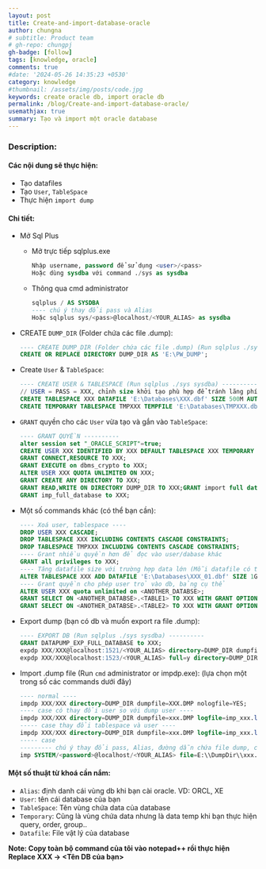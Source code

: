 ```yaml
---
layout: post
title: Create-and-import-database-oracle
author: chungna
# subtitle: Product team
# gh-repo: chungpj
gh-badge: [follow]
tags: [knowledge, oracle]
comments: true
#date: '2024-05-26 14:35:23 +0530'
category: knowledge
#thumbnail: /assets/img/posts/code.jpg
keywords: create oracle db, import oracle db
permalink: /blog/Create-and-import-database-oracle/
usemathjax: true
summary: Tạo và import một oracle database
---
```


### Description:

#### Các nội dung sẽ thực hiện:

- Tạo datafiles
- Tạo `User`, `TableSpace`
- Thực hiện `import dump`

#### Chi tiết:

- Mở Sql Plus
  - Mở trực tiếp sqlplus.exe
    ```sql
    Nhập username, password để sử dụng <user>/<pass>
    Hoặc dùng sysdba với command ./sys as sysdba
    ```
  - Thông qua cmd administrator
    ```sql
    sqlplus / AS SYSDBA
    ---- chú ý thay đổi pass và Alias
    Hoặc sqlplus sys/<pass>@localhost/<YOUR_ALIAS> as sysdba
    ```
- CREATE `DUMP_DIR` (Folder chứa các file .dump):
  ```sql
  ---- CREATE DUMP_DIR (Folder chứa các file .dump) (Run sqlplus ./sys sysdba) ----------
  CREATE OR REPLACE DIRECTORY DUMP_DIR AS 'E:\PW_DUMP';
  ```
- Create `User` & `TableSpace`:
  ```sql
  ---- CREATE USER & TABLESPACE (Run sqlplus ./sys sysdba) ----------
  // USER = PASS = XXX, chỉnh size khởi tạo phù hợp để tránh lãng phí ổ cứng
  CREATE TABLESPACE XXX DATAFILE 'E:\Databases\XXX.dbf' SIZE 500M AUTOEXTEND ON NEXT 50M;
  CREATE TEMPORARY TABLESPACE TMPXXX TEMPFILE 'E:\Databases\TMPXXX.dbf' SIZE 100M AUTOEXTEND ON NEXT 10M;
  ```
- `GRANT` quyền cho các `User` vừa tạo và gắn vào `TableSpace`:

  ```sql
  ---- GRANT QUYỀN ----------
  alter session set "_ORACLE_SCRIPT"=true;
  CREATE USER XXX IDENTIFIED BY XXX DEFAULT TABLESPACE XXX TEMPORARY TABLESPACE TMPXXX;
  GRANT CONNECT,RESOURCE TO XXX;
  GRANT EXECUTE on dbms_crypto to XXX;
  ALTER USER XXX QUOTA UNLIMITED ON XXX;
  GRANT CREATE ANY DIRECTORY TO XXX;
  GRANT READ,WRITE ON DIRECTORY DUMP_DIR TO XXX;GRANT import full database to XXX;
  GRANT imp_full_database to XXX;
  ```

- Một số commands khác (có thể bạn cần):

  ```sql
  ---- Xoá user, tablespace ----
  DROP USER XXX CASCADE;
  DROP TABLESPACE XXX INCLUDING CONTENTS CASCADE CONSTRAINTS;
  DROP TABLESPACE TMPXXX INCLUDING CONTENTS CASCADE CONSTRAINTS;
  ---- Grant nhiều quyền hơn để đọc vào user/dabase khác
  GRANT all privileges to XXX;
  ---- Tăng datafile size với trường hợp data lớn (Mỗi datafile có thể phình tối đa đến 60Gb): 1G = 1000M
  ALTER TABLESPACE XXX ADD DATAFILE 'E:\Databases\XXX_01.dbf' SIZE 1G AUTOEXTEND ON MAXSIZE UNLIMITED;
  ---- Grant quyền cho phép user trỏ vào db, bảng cụ thể
  ALTER USER XXX quota unlimited on <ANOTHER_DATABSE>;
  GRANT SELECT ON <ANOTHER_DATABSE>.<TABLE1> TO XXX WITH GRANT OPTION;
  GRANT SELECT ON <ANOTHER_DATABSE>.<TABLE2> TO XXX WITH GRANT OPTION;
  ```

- Export dump (bạn có db và muốn export ra file .dump):
  ```sql
  ---- EXPORT DB (Run sqlplus ./sys sysdba) ----------
  GRANT DATAPUMP_EXP_FULL_DATABASE to XXX;
  expdp XXX/XXX@localhost:1521/<YOUR_ALIAS> directory=DUMP_DIR dumpfile=exp_XXX.dmp;
  expdp XXX/XXX@localhost:1523/<YOUR_ALIAS> full=y directory=DUMP_DIR dumpfile=exp_xxx.dmp;
  ```
- Import .dump file (Run `cmd` administrator or impdp.exe): (lựa chọn một trong số các commands dưới đây)

  ```sql
  ---- normal ----
  impdp XXX/XXX directory=DUMP_DIR dumpfile=XXX.DMP nologfile=YES;
  ---- case có thay đổi user so với dump user ----
  impdp XXX/XXX directory=DUMP_DIR dumpfile=xxx.DMP logfile=imp_xxx.log FROMUSER=NXPWBU TOUSER=XXX
  ----- case thay đổi tablespace và user ----
  impdp XXX/XXX directory=DUMP_DIR dumpfile=xxx.DMP logfile=imp_xxx.log REMAP_TABLESPACE=<DUMP_TABLESPACE_NAME>:XXX REMAP_SCHEMA=<DUMP_USER>:XXX
  ----- case
  --------- chú ý thay đổi pass, Alias, đường dẫn chứa file dump, các tên bảng cần import
  imp SYSTEM/<password>@localhost/<YOUR_ALIAS> file=E:\\DumpDir\\xxx.dmp tables='<TABLE1>','<TABLE2>','<TABLE3>','<TABLEn>' FROMUSER=<DUMP_USER> TOUSER=XXX
  ```

#### Một số thuật từ khoá cần nắm:

- `Alias`: định danh cái vùng db khi bạn cài oracle. VD: ORCL, XE
- `User`: tên cái database của bạn
- `TableSpace`: Tên vùng chứa data của database
- `Temporary`: Cũng là vùng chứa data nhưng là data temp khi bạn thực hiện query, order, group..
- `Datafile`: File vật lý của database

**Note: Copy toàn bộ command của tôi vào notepad++ rồi thực hiện Replace XXX -> <Tên DB của bạn>**
